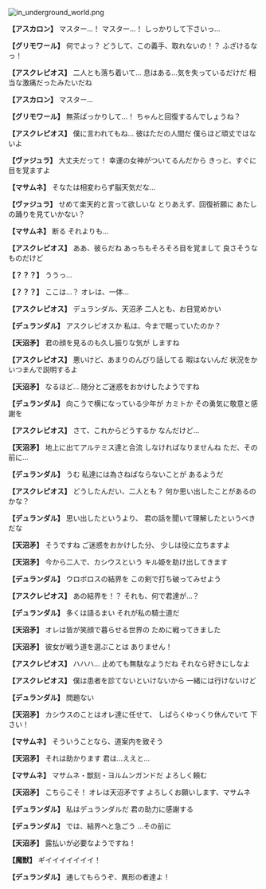 
![in_underground_world.png](../images/backgrounds/in_underground_world.png)

**【アスカロン】**
マスター…！
マスター…！
しっかりして下さいっ…

**【グリモワール】**
何でよっ？
どうして、この義手、取れないの！？
ふざけるなっ！

**【アスクレピオス】**
二人とも落ち着いて…
息はある…気を失っているだけだ
相当な激痛だったみたいだね

**【アスカロン】**
マスター…

**【グリモワール】**
無茶ばっかりして…！
ちゃんと回復するんでしょうね？

**【アスクレピオス】**
僕に言われてもね…
彼はただの人間だ
僕らほど頑丈ではないよ

**【ヴァジュラ】**
大丈夫だって！
幸運の女神がついてるんだから
きっと、すぐに目を覚ますよ

**【マサムネ】**
そなたは相変わらず脳天気だな…

**【ヴァジュラ】**
せめて楽天的と言って欲しいな
とりあえず、回復祈願に
あたしの踊りを見ていかない？

**【マサムネ】**
断る
それよりも…

**【アスクレピオス】**
ああ、彼らだね
あっちもそろそろ目を覚まして
良さそうなものだけど

**【？？？】**
ううっ…

**【？？？】**
ここは…？
オレは、一体…

**【アスクレピオス】**
デュランダル、天沼矛
二人とも、お目覚めかい

**【デュランダル】**
アスクレピオスか
私は、今まで眠っていたのか？

**【天沼矛】**
君の顔を見るのも久し振りな気が
しますね

**【アスクレピオス】**
悪いけど、あまりのんびり話してる
暇はないんだ
状況をかいつまんで説明するよ

**【天沼矛】**
なるほど…
随分とご迷惑をおかけしたようですね

**【デュランダル】**
向こうで横になっている少年が
カミトか
その勇気に敬意と感謝を

**【アスクレピオス】**
さて、これからどうするか
なんだけど…

**【天沼矛】**
地上に出てアルテミス達と合流
しなければなりませんね
ただ、その前に…

**【デュランダル】**
うむ
私達には為さねばならないことが
あるようだ

**【アスクレピオス】**
どうしたんだい、二人とも？
何か思い出したことがあるのかな？

**【デュランダル】**
思い出したというより、
君の話を聞いて理解したというべき
だな

**【天沼矛】**
そうですね
ご迷惑をおかけした分、
少しは役に立ちますよ

**【天沼矛】**
今から二人で、カシウスという
キル姫を助け出してきます

**【デュランダル】**
ウロボロスの結界を
この剣で打ち破ってみせよう

**【アスクレピオス】**
あの結界を！？
それも、何で君達が…？

**【デュランダル】**
多くは語るまい
それが私の騎士道だ

**【天沼矛】**
オレは皆が笑顔で暮らせる世界の
ために戦ってきました

**【天沼矛】**
彼女が戦う道を選ぶことは
ありません！

**【アスクレピオス】**
ハハハ…
止めても無駄なようだね
それなら好きにしなよ

**【アスクレピオス】**
僕は患者を診てないといけないから
一緒には行けないけど

**【デュランダル】**
問題ない

**【天沼矛】**
カシウスのことはオレ達に任せて、
しばらくゆっくり休んでいて
下さい！

**【マサムネ】**
そういうことなら、道案内を致そう

**【天沼矛】**
それは助かります
君は…ええと…

**【マサムネ】**
マサムネ・獣刻・ヨルムンガンドだ
よろしく頼む

**【天沼矛】**
こちらこそ！
オレは天沼矛です
よろしくお願いします、マサムネ

**【デュランダル】**
私はデュランダルだ
君の助力に感謝する

**【デュランダル】**
では、結界へと急ごう
…その前に

**【天沼矛】**
露払いが必要なようですね！

**【魔獣】**
ギイイイイイイイ！

**【デュランダル】**
通してもらうぞ、異形の者達よ！